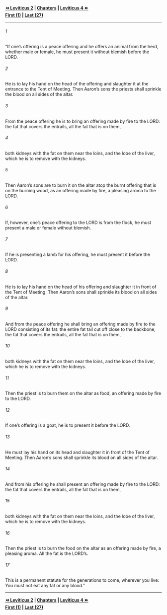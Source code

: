   
**[⏪ Leviticus 2](./Leviticus%202.md) | [Chapters](./_index.md) | [Leviticus 4 ⏩](./Leviticus%204.md)**  
**[First (1)](./Leviticus%201.md) | [Last (27)](./Leviticus%2027.md)**  
  
---  
  
###### 1  
“If one’s offering is a peace offering and he offers an animal from the herd, whether male or female, he must present it without blemish before the LORD.  
  
###### 2  
He is to lay his hand on the head of the offering and slaughter it at the entrance to the Tent of Meeting. Then Aaron’s sons the priests shall sprinkle the blood on all sides of the altar.  
  
###### 3  
From the peace offering he is to bring an offering made by fire to the LORD: the fat that covers the entrails, all the fat that is on them,  
  
###### 4  
both kidneys with the fat on them near the loins, and the lobe of the liver, which he is to remove with the kidneys.  
  
###### 5  
Then Aaron’s sons are to burn it on the altar atop the burnt offering that is on the burning wood, as an offering made by fire, a pleasing aroma to the LORD.  
  
###### 6  
If, however, one’s peace offering to the LORD is from the flock, he must present a male or female without blemish.  
  
###### 7  
If he is presenting a lamb for his offering, he must present it before the LORD.  
  
###### 8  
He is to lay his hand on the head of his offering and slaughter it in front of the Tent of Meeting. Then Aaron’s sons shall sprinkle its blood on all sides of the altar.  
  
###### 9  
And from the peace offering he shall bring an offering made by fire to the LORD consisting of its fat: the entire fat tail cut off close to the backbone, the fat that covers the entrails, all the fat that is on them,  
  
###### 10  
both kidneys with the fat on them near the loins, and the lobe of the liver, which he is to remove with the kidneys.  
  
###### 11  
Then the priest is to burn them on the altar as food, an offering made by fire to the LORD.  
  
###### 12  
If one’s offering is a goat, he is to present it before the LORD.  
  
###### 13  
He must lay his hand on its head and slaughter it in front of the Tent of Meeting. Then Aaron’s sons shall sprinkle its blood on all sides of the altar.  
  
###### 14  
And from his offering he shall present an offering made by fire to the LORD: the fat that covers the entrails, all the fat that is on them,  
  
###### 15  
both kidneys with the fat on them near the loins, and the lobe of the liver, which he is to remove with the kidneys.  
  
###### 16  
Then the priest is to burn the food on the altar as an offering made by fire, a pleasing aroma. All the fat is the LORD’s.  
  
###### 17  
This is a permanent statute for the generations to come, wherever you live: You must not eat any fat or any blood.”  
  
  
---  
  
**[⏪ Leviticus 2](./Leviticus%202.md) | [Chapters](./_index.md) | [Leviticus 4 ⏩](./Leviticus%204.md)**  
**[First (1)](./Leviticus%201.md) | [Last (27)](./Leviticus%2027.md)**  
  
